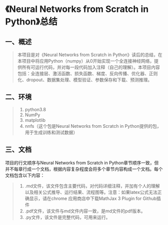 # 《Neural Networks from Scratch in Python》总结

## 一、概述

>本项目是对《Neural Networks from Scratch in Python》读后的总结，在本项目中将应用Python（numpy）从0开始实现一个全连接神经网络，提供所有可运行代码，并对每一段代码加入注释（自己的理解）。本项目内容包括：全连接层、激活函数、损失函数、梯度、反向传播、优化器、正则化、dropout、数据集处理、模型验证、参数保存和下载、预测推理。

## 二、环境

>1. python3.8
>2. NumPy
>3. matplotlib
>4. nnfs（这个包是Neural Networks from Scratch in Python提供的包，用于生成训练和测试数据）

## 三、文档

项目的行文顺序与Neural Networks from Scratch in Python章节顺序一致，但并不每章行成一个文档，根据内容复杂程度会将多个章节内容构成一个文档。每个文档包含以下内容：

>1. .md文件，该文件包含主要代码，对代码详细注释，并加有个人的理解以及相关公式推导、运行结果、流程图等。注意：如果latex公式无法正确显示，请在chrome 应用商店中下载MathJax 3 Plugin for Github插件
>2. .pdf文件，该文件与md文件内容一致，是md文件的pdf版本。
>3. .py文件，该文件是完整代码，可用来运行。
